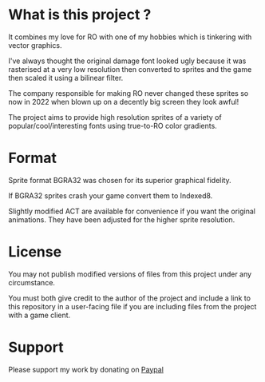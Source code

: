 # What is this project ?
It combines my love for RO with one of my hobbies which is tinkering with vector graphics.

I've always thought the original damage font looked ugly because it was rasterised at a very low resolution then converted to sprites and the game then scaled it using a bilinear filter.

The company responsible for making RO never changed these sprites so now in 2022 when blown up on a decently big screen they look awful!

The project aims to provide high resolution sprites of a variety of popular/cool/interesting fonts using true-to-RO color gradients.

# Format
Sprite format BGRA32 was chosen for its superior graphical fidelity.

If BGRA32 sprites crash your game convert them to Indexed8.

Slightly modified ACT are available for convenience if you want the original animations. They have been adjusted for the higher sprite resolution.

# License
You may not publish modified versions of files from this project under any circumstance.

You must both give credit to the author of the project and include a link to this repository in a user-facing file if you are including files from the project with a game client.

# Support
Please support my work by donating on [Paypal](https://paypal.me/eleriaqueen)
